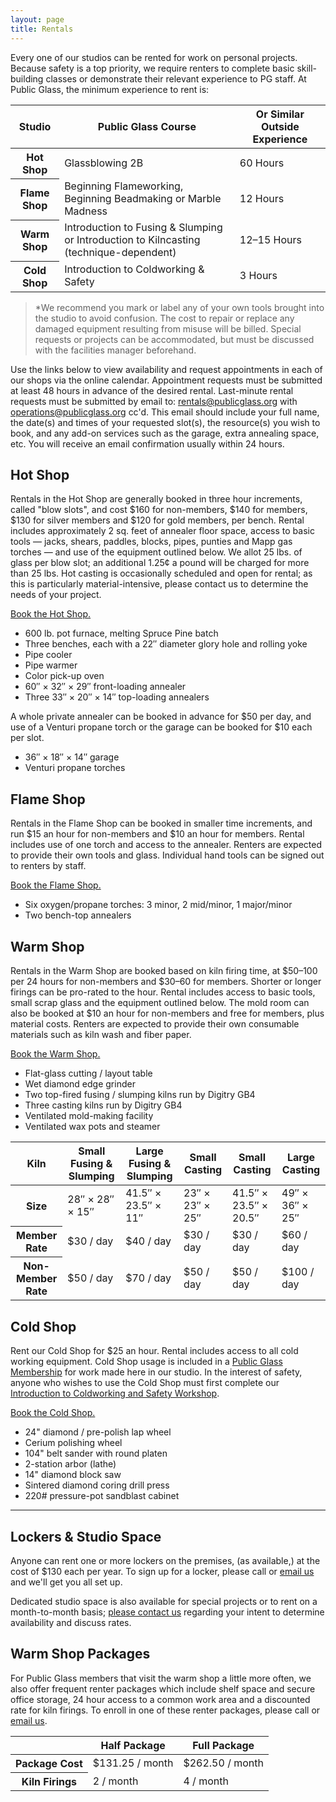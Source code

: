 ```yaml
---
layout: page
title: Rentals
---
```


Every one of our studios can be rented for work on personal projects. Because safety is a top priority, we require renters to complete basic skill-building classes or demonstrate their relevant experience to PG staff. At Public Glass, the minimum experience to rent is:

<table>
	<thead>
		<tr>
			<th>Studio</th>
			<th>Public Glass Course</th>
			<th>Or Similar Outside Experience</th>
		</tr>
	</thead>
	<tbody>
		<tr>
			<th>Hot Shop</th>
			<td>Glassblowing 2B</td>
			<td>60 Hours</td>
		</tr>
		<tr>
			<th>Flame Shop</th>
			<td>Beginning Flameworking, Beginning Beadmaking or Marble Madness</td>
			<td>12 Hours</td>
		</tr>
		<tr>
			<th>Warm Shop</th>
			<td>Introduction to Fusing &amp; Slumping or Introduction to Kilncasting (technique-dependent)</td>
			<td>12–15 Hours</td>
		</tr>
		<tr>
			<th>Cold Shop</th>
			<td>Introduction to Coldworking &amp; Safety</td>
			<td>3 Hours</td>
		</tr>
	</tbody>
</table>

> *We recommend you mark or label any of your own tools brought into the studio to avoid confusion. The cost to repair or replace any damaged equipment resulting from misuse will be billed. Special requests or projects can be accommodated, but must be discussed with the facilities manager beforehand.

Use the links below to view availability and request appointments in each of our shops via the online calendar. Appointment requests must be submitted at least 48 hours in advance of the desired rental. Last-minute rental requests must be submitted by email to: [rentals@publicglass.org](mailto:rentals@publicglass.org?subject=Last%20Minute%20Rental?cc=operations@publicglass.org) with [operations@publicglass.org](mailto:operations@publicglass.org) cc'd. This email should include your full name, the date(s) and times of your requested slot(s), the resource(s) you wish to book, and any add-on services such as the garage, extra annealing space, etc. You will receive an email confirmation usually within 24 hours.

## Hot Shop

Rentals in the Hot Shop are generally booked in three hour increments, called "blow slots", and cost $160 for non-members, $140 for members, $130 for silver members and $120 for gold members, per bench. Rental includes approximately 2 sq. feet of annealer floor space, access to basic tools  — jacks, shears, paddles, blocks, pipes, punties and Mapp gas torches — and use of the equipment outlined below. We allot 25 lbs. of glass per blow slot; an additional 1.25¢ a pound will be charged for more than 25 lbs. Hot casting is occasionally scheduled and open for rental; as this is particularly material-intensive, please contact us to determine the needs of your project.

[Book the Hot Shop.](http://clients.mindbodyonline.com/ws.asp?studioid=33642&stype=-9)

- 600 lb. pot furnace, melting Spruce Pine batch
- Three benches, each with a 22″ diameter glory hole and rolling yoke
- Pipe cooler
- Pipe warmer
- Color pick-up oven
- 60″ × 32″ × 29″ front-loading annealer
- Three 33″ × 20″ × 14″ top-loading annealers

A whole private annealer can be booked in advance for $50 per day, and use of a Venturi propane torch or the garage can be booked for $10 each per slot.

- 36″ × 18″ × 14″ garage
- Venturi propane torches

## Flame Shop

Rentals in the Flame Shop can be booked in smaller time increments, and run $15 an hour for non-members and $10 an hour for members. Rental includes use of one torch and access to the annealer. Renters are expected to provide their own tools and glass. Individual hand tools can be signed out to renters by staff.

[Book the Flame Shop.](http://clients.mindbodyonline.com/ws.asp?studioid=33642&stype=-101)

- Six oxygen/propane torches: 3 minor, 2 mid/minor, 1 major/minor
- Two bench-top annealers

## Warm Shop

Rentals in the Warm Shop are booked based on kiln firing time, at $50–100 per 24 hours for non-members and $30–60 for members. Shorter or longer firings can be pro-rated to the hour. Rental includes access to basic tools, small scrap glass and the equipment outlined below. The mold room can also be booked at $10 an hour for non-members and free for members, plus material costs. Renters are expected to provide their own consumable materials such as kiln wash and fiber paper.

[Book the Warm Shop.](http://clients.mindbodyonline.com/ws.asp?studioid=33642&stype=-102)

- Flat-glass cutting / layout table
- Wet diamond edge grinder
- Two top-fired fusing / slumping kilns run by Digitry GB4
- Three casting kilns run by Digitry GB4
- Ventilated mold-making facility
- Ventilated wax pots and steamer

<table>
	<thead>
		<tr>
			<th>Kiln</th>
			<th>Small Fusing & Slumping</th>
			<th>Large Fusing & Slumping</th>
			<th>Small Casting</th>
			<th>Small Casting</th>
			<th>Large Casting</th>
		</tr>
	</thead>
	<tbody>
		<tr>
			<th>Size</th>
			<td>28″ × 28″ × 15″</td>
			<td>41.5″ × 23.5″ × 11″</td>
			<td>23″ × 23″ × 25″</td>
			<td>41.5″ × 23.5″ × 20.5″</td>
			<td>49″ × 36″ × 25″</td>
		</tr>
		<tr>
			<th>Member Rate</th>
			<td>$30 / day</td>
			<td>$40 / day</td>
			<td>$30 / day</td>
			<td>$30 / day</td>
			<td>$60 / day</td>
		</tr>
		<tr>
			<th>Non-Member Rate</th>
			<td>$50 / day</td>
			<td>$70 / day</td>
			<td>$50 / day</td>
			<td>$50 / day</td>
			<td>$100 / day</td>
		</tr>
	</tbody>
</table>

## Cold Shop

Rent our Cold Shop for $25 an hour. Rental includes access to all cold working equipment. Cold Shop usage is included in a [Public Glass Membership](http://publicglass.org/memberships) for work made here in our studio. In the interest of safety, anyone who wishes to use the Cold Shop must first complete our [Introduction to Coldworking and Safety Workshop](http://clients.mindbodyonline.com/ws.asp?studioid=33642&stype=-7&sTG=16&sVT=25&sView=day).

[Book the Cold Shop.](http://clients.mindbodyonline.com/ws.asp?studioid=33642&stype=-103)

- 24" diamond / pre-polish lap wheel
- Cerium polishing wheel
- 104" belt sander with round platen
- 2-station arbor (lathe)
- 14" diamond block saw
- Sintered diamond coring drill press
- 220# pressure-pot sandblast cabinet

---

## Lockers & Studio Space

Anyone can rent one or more lockers on the premises, (as available,) at the cost of $130 each per year. To sign up for a locker, please call or [email us](mailto:operations@publicglass.org?subject=Lockers) and we'll get you all set up.

Dedicated studio space is also available for special projects or to rent on a month-to-month basis; [please contact us](mailto:operations@publicglass.org?subject=Studio%20Space) regarding your intent to determine availability and discuss rates.

## Warm Shop Packages

For Public Glass members that visit the warm shop a little more often, we also offer frequent renter packages which include shelf space and secure office storage, 24 hour access to a common work area and a discounted rate for kiln firings. To enroll in one of these renter packages, please call or [email us](mailto:operations@publicglass.org?subject=Warm%20Shop%20Packages).

<table>
	<thead>
		<tr>
			<th></th>
			<th>Half Package</th>
			<th>Full Package</th>
		</tr>
	</thead>
	<tbody>
		<tr>
			<th>Package Cost</th>
			<td>$131.25 / month</td>
			<td>$262.50 / month</td>
		</tr>
		<tr>
			<th>Kiln Firings</th>
			<td>2 / month</td>
			<td>4 / month</td>
		</tr>
	</tbody>
</table>